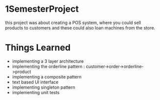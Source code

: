 # 1SemesterProject

this project was about creating a POS system, where you could sell products to customers and these could also loan machines from the store.

# Things Learned
- implementing a 3 layer architecture
- implementing the orderline pattern : customer->order->orderline->product
- implementing a composite pattern
- text based UI interface
- implementing singleton pattern
- implementing unit tests 
